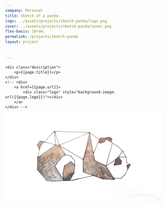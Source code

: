 ```yaml
---
company: Personal
title: Sketch of a panda
logo: ../assets/projects/sketch-panda/logo.png
cover: ../assets/projects/sketch-panda/cover.png
flex-basis: 10rem;
permalink: /projects/sketch-panda
layout: project


---
```


<div class="details">

	<div class="description">
		<p>{{page.title}}</p>
	</div>
	<!-- <div>
		<a href={{page.url}}>
			<div class="logo" style="background-image: url({{page.logo}})"></div>
		</a>
	</div> -->
</div>

<div class="project-image">
	<img src="../assets/projects/sketch-panda/1.jpg" />
</div>
